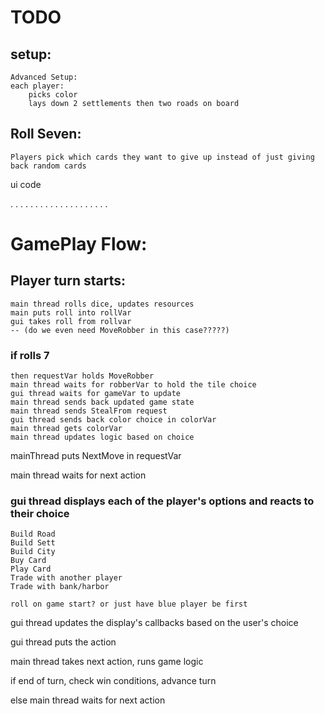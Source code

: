 # TODO

## setup:
	Advanced Setup:
	each player:
		picks color
		lays down 2 settlements then two roads on board

## Roll Seven:

	Players pick which cards they want to give up instead of just giving back random cards

ui code

.
.
.
.
.
.
.
.
.
.
.
.
.
.
.
.
.
.
.
.

# GamePlay Flow:

## Player turn starts:
	main thread rolls dice, updates resources
	main puts roll into rollVar
	gui takes roll from rollvar
	-- (do we even need MoveRobber in this case?????)

### if rolls 7
	then requestVar holds MoveRobber
	main thread waits for robberVar to hold the tile choice
	gui thread waits for gameVar to update
	main thread sends back updated game state
	main thread sends StealFrom request
	gui thread sends back color choice in colorVar
	main thread gets colorVar
	main thread updates logic based on choice

mainThread puts NextMove in requestVar

main thread waits for next action

### gui thread displays each of the player's options and reacts to their choice
	Build Road
	Build Sett
	Build City
	Buy Card
	Play Card
	Trade with another player
	Trade with bank/harbor

	roll on game start? or just have blue player be first
	


gui thread updates the display's callbacks based on the user's choice

gui thread puts the action

main thread takes next action, runs game logic

if end of turn, check win conditions, advance turn

else main thread waits for next action
